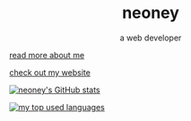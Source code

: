 <h1 align="center">neoney</h1>
<p align="center">a web developer</p>

[read more about me](https://me.neoney.dev)  

[check out my website](https://neoney.dev)  

[![neoney's GitHub stats](https://github-readme-stats-neoney.vercel.app/api?username=n3oney&show_icons=true&include_all_commits=true&theme=blue-green&count_private=true)](https://github.com/anuraghazra/github-readme-stats)

[![my top used languages](https://github-readme-stats-neoney.vercel.app/api/top-langs/?username=n3oney&theme=blue-green)](https://github.com/anuraghazra/github-readme-stats)
